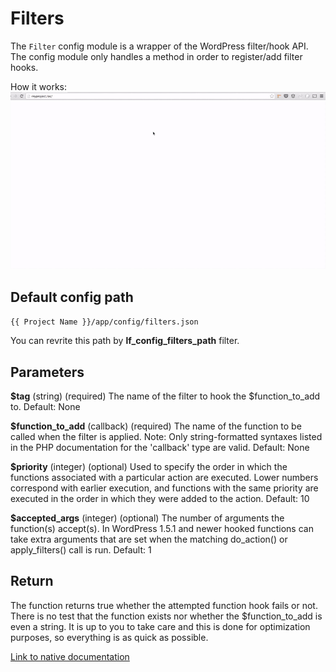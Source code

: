 Filters
===

The `Filter` config module is a wrapper of the WordPress filter/hook API. The config module only handles a method in order to register/add filter hooks.

How it works: ![Actions](images/filters.gif)

Default config path
---
`{{ Project Name }}/app/config/filters.json`

You can revrite this path by __lf\_config\_filters\_path__ filter.

Parameters
---
**$tag**
(string) (required) The name of the filter to hook the $function_to_add to.
Default: None

**$function_to_add**
(callback) (required) The name of the function to be called when the filter is applied. Note: Only string-formatted syntaxes listed in the PHP documentation for the 'callback' type are valid.
Default: None

**$priority**
(integer) (optional) Used to specify the order in which the functions associated with a particular action are executed. Lower numbers correspond with earlier execution, and functions with the same priority are executed in the order in which they were added to the action.
Default: 10

**$accepted_args**
(integer) (optional) The number of arguments the function(s) accept(s). In WordPress 1.5.1 and newer hooked functions can take extra arguments that are set when the matching do_action() or apply_filters() call is run.
Default: 1

Return
---

The function returns true whether the attempted function hook fails or not. There is no test that the function exists nor whether the $function_to_add is even a string. It is up to you to take care and this is done for optimization purposes, so everything is as quick as possible.



[Link to native documentation](https://codex.wordpress.org/%D0%A1%D0%BF%D1%80%D0%B0%D0%B2%D0%BE%D1%87%D0%BD%D0%B8%D0%BA_%D0%BF%D0%BE_%D1%84%D1%83%D0%BD%D0%BA%D1%86%D0%B8%D1%8F%D0%BC/add_filter)